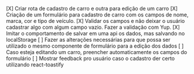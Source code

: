 [X] Criar rota de cadastro de carro e outra para edição de um carro
[X] Criação de um formulário para cadastro de carro com os campos de nome, marca, cor e tipo de veículo.
[X] Validar os campos e não deixar o usuário cadastrar algo com algum campo vazio. Fazer a validação com Yup.
[X] Imitar o comportamento de salvar em uma api os dados, mas salvando no localStorage
[ ] Fazer as alterações necessárias para que possa ser utilizado o mesmo componente de formulário para a edição dos dados
[ ] Caso esteja editando um carro, preencher automaticamente os campos do formulário
[ ] Mostrar feedback pro usuário caso o cadastro der certo utilizando react-toastify
